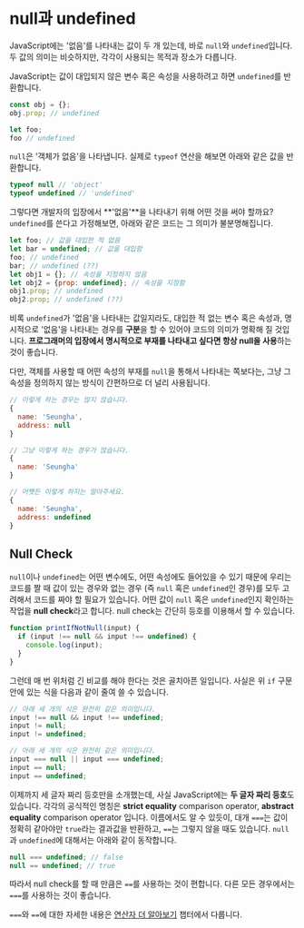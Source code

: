 # null과 undefined

JavaScript에는 '없음'를 나타내는 값이 두 개 있는데, 바로 `null`와 `undefined`입니다. 두 값의 의미는 비슷하지만, 각각이 사용되는 목적과 장소가 다릅니다.

JavaScript는 값이 대입되지 않은 변수 혹은 속성을 사용하려고 하면 `undefined`를 반환합니다.

```js
const obj = {};
obj.prop; // undefined

let foo;
foo // undefined
```

`null`은 '객체가 없음'을 나타냅니다. 실제로 `typeof` 연산을 해보면 아래와 같은 값을 반환합니다.

```js
typeof null // 'object'
typeof undefined // 'undefined'
```

그렇다면 개발자의 입장에서 **'없음'**을 나타내기 위해 어떤 것을 써야 할까요? `undefined`를 쓴다고 가정해보면, 아래와 같은 코드는 그 의미가 불분명해집니다.

```js
let foo; // 값을 대입한 적 없음
let bar = undefined; // 값을 대입함
foo; // undefined
bar; // undefined (??)
let obj1 = {}; // 속성을 지정하지 않음
let obj2 = {prop: undefined}; // 속성을 지정함
obj1.prop; // undefined
obj2.prop; // undefined (??)
```

비록 `undefined`가 '없음'을 나타내는 값일지라도, 대입한 적 없는 변수 혹은 속성과, 명시적으로 '없음'을 나타내는 경우를 **구분**을 할 수 있어야 코드의 의미가 명확해 질 것입니다. **프로그래머의 입장에서 명시적으로 부재를 나타내고 싶다면 항상 null을 사용**하는 것이 좋습니다.

다만, 객체를 사용할 때 어떤 속성의 부재를 `null`을 통해서 나타내는 쪽보다는, 그냥 그 속성을 정의하지 않는 방식이 간편하므로 더 널리 사용됩니다.

```js
// 이렇게 하는 경우는 많지 않습니다.
{
  name: 'Seungha',
  address: null
}

// 그냥 이렇게 하는 경우가 많습니다.
{
  name: 'Seungha'
}

// 어쨋든 이렇게 하지는 말아주세요.
{
  name: 'Seungha',
  address: undefined
}
```

## Null Check

`null`이나 `undefined`는 어떤 변수에도, 어떤 속성에도 들어있을 수 있기 때문에 우리는 코드를 짤 때 값이 있는 경우와 없는 경우 (즉 `null` 혹은 `undefined`인 경우)를 모두 고려해서 코드를 짜야 할 필요가 있습니다. 어떤 값이 `null` 혹은 `undefined`인지 확인하는 작업을 **null check**라고 합니다. null check는 간단히 등호를 이용해서 할 수 있습니다.

```js
function printIfNotNull(input) {
  if (input !== null && input !== undefined) {
    console.log(input);
  }
}
```

그런데 매 번 위처럼 긴 비교를 해야 한다는 것은 골치아픈 일입니다. 사실은 위 `if` 구문 안에 있는 식을 다음과 같이 줄여 쓸 수 있습니다.

```js
// 아래 세 개의 식은 완전히 같은 의미입니다.
input !== null && input !== undefined;
input != null;
input != undefined;

// 아래 세 개의 식은 완전히 같은 의미입니다.
input === null || input === undefined;
input == null;
input == undefined;
```

이제까지 세 글자 짜리 등호만을 소개했는데, 사실 JavaScript에는 **두 글자 짜리 등호**도 있습니다. 각각의 공식적인 명칭은 **strict equality** comparison operator, **abstract equality** comparison operator 입니다. 이름에서도 알 수 있듯이, 대개 `===`는 값이 정확히 같아야만 `true`라는 결과값을 반환하고, `==`는 그렇지 않을 때도 있습니다. `null`과 `undefined`에 대해서는 아래와 같이 동작합니다.

```js
null === undefined; // false
null == undefined; // true
```

따라서 null check를 할 때 만큼은 `==`를 사용하는 것이 편합니다. 다른 모든 경우에서는 `===`를 사용하는 것이 좋습니다.

`===`와 `==`에 대한 자세한 내용은 [연산자 더 알아보기](./temp/245-operator-in-depth.md) 챕터에서 다룹니다.
